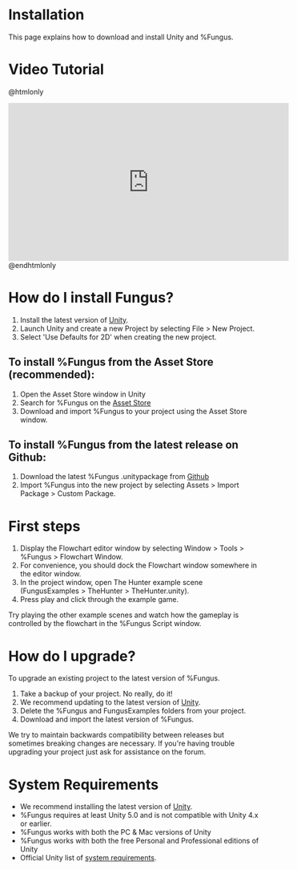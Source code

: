 # Installation

This page explains how to download and install Unity and %Fungus.

# Video Tutorial

@htmlonly
<div align="center">
<iframe width="560" height="315" src="https://www.youtube.com/embed/BQRdRz9Q5VY" frameborder="0" allowfullscreen></iframe>
</div>
@endhtmlonly

# How do I install Fungus?

1. Install the latest version of [Unity].
3. Launch Unity and create a new Project by selecting File > New Project.
4. Select 'Use Defaults for 2D' when creating the new project.

## To install %Fungus from the Asset Store (recommended):

1. Open the Asset Store window in Unity
2. Search for %Fungus on the [Asset Store]
3. Download and import %Fungus to your project using the Asset Store window.

## To install %Fungus from the latest release on Github:

1. Download the latest %Fungus .unitypackage from [Github]
2. Import %Fungus into the new project by selecting Assets > Import Package > Custom Package.

# First steps

1. Display the Flowchart editor window by selecting Window > Tools > %Fungus > Flowchart Window.
2. For convenience, you should dock the Flowchart window somewhere in the editor window.
3. In the project window, open The Hunter example scene (FungusExamples > TheHunter > TheHunter.unity). 
4. Press play and click through the example game.

Try playing the other example scenes and watch how the gameplay is controlled by the flowchart in the %Fungus Script window.

# How do I upgrade?

To upgrade an existing project to the latest version of %Fungus.

1. Take a backup of your project. No really, do it!
2. We recommend updating to the latest version of [Unity].
3. Delete the %Fungus and FungusExamples folders from your project.
4. Download and import the latest version of %Fungus.

We try to maintain backwards compatibility between releases but sometimes breaking changes are necessary. If you're having trouble upgrading your project just ask for assistance on the forum.

# System Requirements

- We recommend installing the latest version of [Unity].
- %Fungus requires at least Unity 5.0 and is not compatible with Unity 4.x or earlier.
- %Fungus works with both the PC & Mac versions of Unity
- %Fungus works with both the free Personal and Professional editions of Unity
- Official Unity list of [system requirements].

[Unity]: http://unity3D.com/get-unity
[Asset Store]: http://u3d.as/f0T
[Github]: https://github.com/FungusGames/Fungus/releases/latest
[system requirements]: http://unity3d.com/unity/system-requirements
